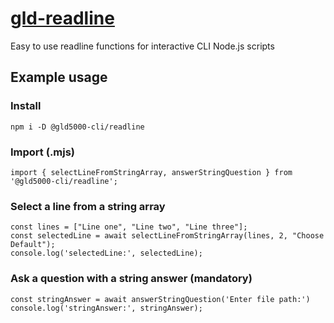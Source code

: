 # [gld-readline](https://www.npmjs.com/package/@gld5000-cli/readline)

Easy to use readline functions for interactive CLI Node.js scripts

## Example usage

### Install

```
npm i -D @gld5000-cli/readline
```

### Import (.mjs)

```
import { selectLineFromStringArray, answerStringQuestion } from '@gld5000-cli/readline';
```

### Select a line from a string array

```
const lines = ["Line one", "Line two", "Line three"];
const selectedLine = await selectLineFromStringArray(lines, 2, "Choose Default");
console.log('selectedLine:', selectedLine);
```

### Ask a question with a string answer (mandatory)

```
const stringAnswer = await answerStringQuestion('Enter file path:')
console.log('stringAnswer:', stringAnswer);
```
